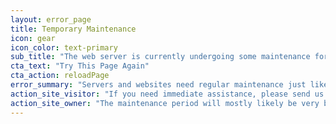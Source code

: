 ```yaml
---
layout: error_page
title: Temporary Maintenance
icon: gear
icon_color: text-primary
sub_title: "The web server is currently undergoing some maintenance for "
cta_text: "Try This Page Again"
cta_action: reloadPage
error_summary: "Servers and websites need regular maintenance just like a car to keep them up and running smoothly."
action_site_visitor: "If you need immediate assistance, please send us an email instead. We apologize for any inconvenience."
action_site_owner: "The maintenance period will mostly likely be very brief, the best thing to do is to check back in a few minutes and everything will probably be working normal again."
---
```

